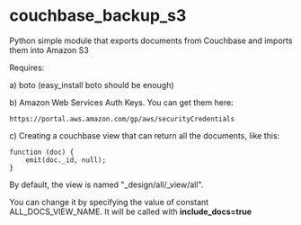 couchbase_backup_s3
===================

Python simple module that exports documents from Couchbase and imports them into Amazon S3 

Requires:

a) boto (easy_install boto should be enough)

b) Amazon Web Services Auth Keys. You can get them here:

	https://portal.aws.amazon.com/gp/aws/securityCredentials

c) Creating a couchbase view that can return all the documents, like this:

    function (doc) {
        emit(doc._id, null);
    }

By default, the view is named "_design/all/_view/all".

You can change it by specifying the value of constant ALL_DOCS_VIEW_NAME. It will be called with __include_docs=true__